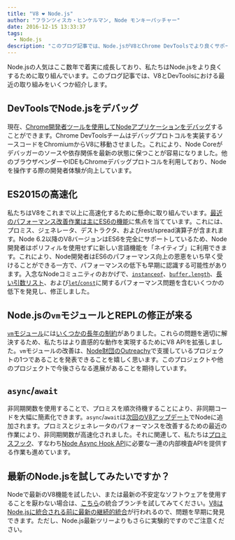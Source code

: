 ```yaml
---
title: "V8 ❤️ Node.js"
author: "フランツィスカ・ヒンケルマン, Node モンキーパッチャー"
date: 2016-12-15 13:33:37
tags:
  - Node.js
description: "このブログ記事では、Node.jsがV8とChrome DevToolsでより良くサポートされるための最近の取り組みを紹介します。"
---
```

Node.jsの人気はここ数年で着実に成長しており、私たちはNode.jsをより良くするために取り組んでいます。このブログ記事では、V8とDevToolsにおける最近の取り組みをいくつか紹介します。

## DevToolsでNode.jsをデバッグ

現在、[Chrome開発者ツールを使用してNodeアプリケーションをデバッグ](https://medium.com/@paul_irish/debugging-node-js-nightlies-with-chrome-devtools-7c4a1b95ae27#.knjnbsp6t)することができます。Chrome DevToolsチームはデバッグプロトコルを実装するソースコードをChromiumからV8に移動させました。これにより、Node Coreがデバッガーのソースや依存関係を最新の状態に保つことが容易になりました。他のブラウザベンダーやIDEもChromeデバッグプロトコルを利用しており、Nodeを操作する際の開発者体験が向上しています。

<!--truncate-->
## ES2015の高速化

私たちはV8をこれまで以上に高速化するために懸命に取り組んでいます。[最近のパフォーマンス改善作業は主にES6の機能](https://v8.dev/blog/v8-release-56)に焦点を当てています。これには、プロミス、ジェネレータ、デストラクタ、およびrest/spread演算子が含まれます。Node 6.2以降のV8バージョンはES6を完全にサポートしているため、Node開発者はポリフィルを使用せずに新しい言語機能を「ネイティブ」に利用できます。これにより、Node開発者はES6のパフォーマンス向上の恩恵をいち早く受けることができる一方で、パフォーマンスの低下も早期に認識する可能性があります。入念なNodeコミュニティのおかげで、[`instanceof`](https://github.com/nodejs/node/issues/9634)、[`buffer.length`](https://github.com/nodejs/node/issues/9006)、[長い引数リスト](https://github.com/nodejs/node/pull/9643)、および[`let`/`const`](https://github.com/nodejs/node/issues/9729)に関するパフォーマンス問題を含むいくつかの低下を発見し、修正しました。

## Node.jsの`vm`モジュールとREPLの修正が来る

[`vm`モジュール](https://nodejs.org/dist/latest-v7.x/docs/api/vm.html)には[いくつかの長年の制約](https://github.com/nodejs/node/issues/6283)がありました。これらの問題を適切に解決するため、私たちはより直感的な動作を実現するためにV8 APIを拡張しました。`vm`モジュールの改善は、[Node財団のOutreachy](https://nodejs.org/en/foundation/outreachy/)で支援しているプロジェクトの1つであることを発表できることを嬉しく思います。このプロジェクトや他のプロジェクトで今後さらなる進展があることを期待しています。

## `async`/`await`

非同期関数を使用することで、プロミスを順次待機することにより、非同期コードを大幅に簡素化できます。`async`/`await`は[次回のV8アップデート](https://github.com/nodejs/node/pull/9618)でNodeに追加されます。プロミスとジェネレータのパフォーマンスを改善するための最近の作業により、非同期関数が高速化されました。それに関連して、私たちは[プロミスフック](https://bugs.chromium.org/p/v8/issues/detail?id=4643)、すなわち[Node Async Hook API](https://github.com/nodejs/node-eps/pull/18)に必要な一連の内部検査APIを提供する作業も進めています。

## 最新のNode.jsを試してみたいですか？

Nodeで最新のV8機能を試したい、または最新の不安定なソフトウェアを使用することを厭わない場合は、[こちら](https://github.com/v8/node/tree/vee-eight-lkgr)の統合ブランチを試してみてください。[V8はNode.jsに統合される前に最新の継続的統合](https://ci.chromium.org/p/v8/builders/luci.v8.ci/V8%20Linux64%20-%20node.js%20integration)が行われるので、問題を早期に発見できます。ただし、Node.js最新ツリーよりもさらに実験的ですのでご注意ください。

